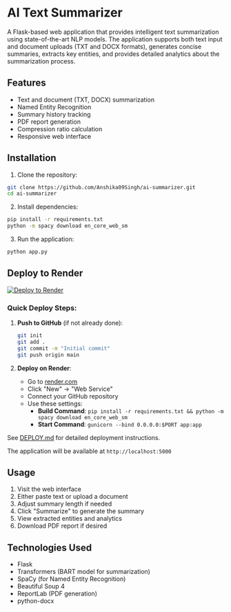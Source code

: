 # AI Text Summarizer

A Flask-based web application that provides intelligent text summarization using state-of-the-art NLP models. The application supports both text input and document uploads (TXT and DOCX formats), generates concise summaries, extracts key entities, and provides detailed analytics about the summarization process.

## Features

- Text and document (TXT, DOCX) summarization
- Named Entity Recognition
- Summary history tracking
- PDF report generation
- Compression ratio calculation
- Responsive web interface

## Installation

1. Clone the repository:
```bash
git clone https://github.com/Anshika09Singh/ai-summarizer.git
cd ai-summarizer
```

2. Install dependencies:
```bash
pip install -r requirements.txt
python -m spacy download en_core_web_sm
```

3. Run the application:
```bash
python app.py
```

## Deploy to Render

[![Deploy to Render](https://render.com/images/deploy-to-render-button.svg)](https://render.com/deploy)

### Quick Deploy Steps:

1. **Push to GitHub** (if not already done):
   ```bash
   git init
   git add .
   git commit -m "Initial commit"
   git push origin main
   ```

2. **Deploy on Render**:
   - Go to [render.com](https://render.com)
   - Click "New" → "Web Service"  
   - Connect your GitHub repository
   - Use these settings:
     - **Build Command**: `pip install -r requirements.txt && python -m spacy download en_core_web_sm`
     - **Start Command**: `gunicorn --bind 0.0.0.0:$PORT app:app`

See [DEPLOY.md](DEPLOY.md) for detailed deployment instructions.

The application will be available at `http://localhost:5000`

## Usage

1. Visit the web interface
2. Either paste text or upload a document
3. Adjust summary length if needed
4. Click "Summarize" to generate the summary
5. View extracted entities and analytics
6. Download PDF report if desired

## Technologies Used

- Flask
- Transformers (BART model for summarization)
- SpaCy (for Named Entity Recognition)
- Beautiful Soup 4
- ReportLab (PDF generation)
- python-docx 